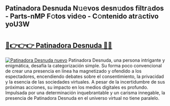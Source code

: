 ## Patinadora Desnuda N𝚞𝚎vos desn𝚞dos filtr𝚊dos - Parts-nMP F𝚘tos vid𝚎o - C𝚘ntenido atr𝚊ctivo yoU3W

# <h2><a href="http://mbcsn31.tromn.icu/?c=Patinadora+Desnuda">🔗👉👉👉 Patinadora Desnuda 🔗🔗</a></h2>

[![Patinadora Desnuda nuevo](https://i.imgur.com/pEAQMta.gif)](http://mbcsn31.tromn.icu/?c=Patinadora+Desnuda)
Patinadora Desnuda, una persona intrigante y enigmática, desafía la categorización simple. Su forma poco convencional de crear una presencia en línea ha magnetizado y ofendido a los espectadores, encendiendo debates sobre el consentimiento, la privacidad y la esencia de las sociedades virtuales. A pesar de la incertidumbre de sus próximas acciones, su impacto en los medios digitales es profundo. Impulsada por una determinación inquebrantable y un carisma innegable, la presencia de Patinadora Desnuda en el universo virtual no tiene paralelo.
